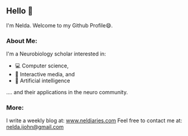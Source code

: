 ## Hello 🌚

I'm Nelda. Welcome to my Github Profile😄. 

### About Me:
I'm a Neurobiology scholar interested in: 
- 💻 Computer science, 
- 🦾 Interactive media, and 
- 🤖 Artificial intelligence 

<p> .... and their applications in the neuro community.</p>

### More:
I write a weekly blog at: <a href="google.com" target = "_blank"> www.neldiaries.com</a>
Feel free to contact me at: <a href="nelda.ijohn@gmail.com" target = "_blank"> nelda.ijohn@gmail.com</a>
